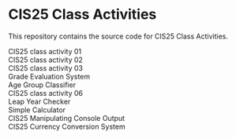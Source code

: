 # CIS25 Class Activities

This repository contains the source code for CIS25 Class Activities.

CIS25 class activity 01  
CIS25 class activity 02  
CIS25 class activity 03  
Grade Evaluation System  
Age Group Classifier  
CIS25 class activity 06  
Leap Year Checker  
Simple Calculator  
CIS25 Manipulating Console Output  
CIS25 Currency Conversion System  